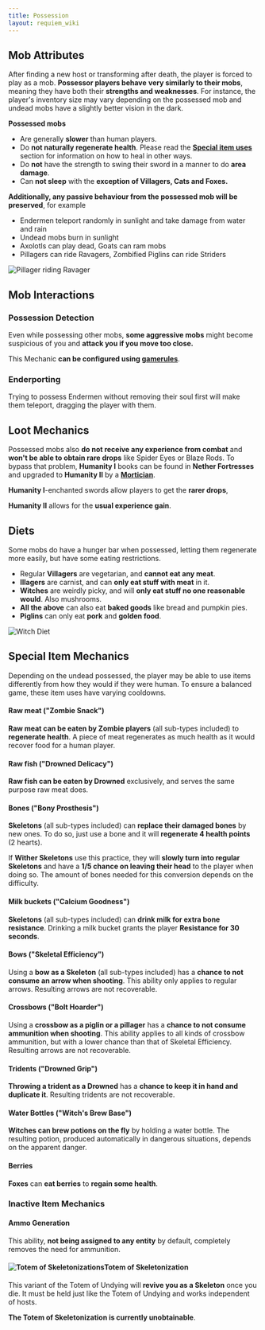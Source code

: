 ```yaml
---
title: Possession
layout: requiem_wiki
---
```


## Mob Attributes

After finding a new host or transforming after death, the player is forced to play as a mob. **Possessor players behave**
**very similarly to their mobs**, meaning they have both their **strengths and weaknesses**. For instance, the player's inventory size may vary depending on the possessed mob and undead mobs have a slightly better vision in the dark.

**Possessed mobs**

- Are generally **slower** than human players.
- Do **not naturally regenerate health**. Please read the [**Special item uses**](#Special-Item-Mechanics) section for information on how to heal in other ways.
- Do **not** have the strength to swing their sword in a manner to do **area damage**.
- Can **not sleep** with the **exception of Villagers, Cats and Foxes.**

**Additionally, any passive behaviour from the possessed mob will be preserved**, for example

- Endermen teleport randomly in sunlight and take damage from water and rain
- Undead mobs burn in sunlight
- Axolotls can play dead, Goats can ram mobs
- Pillagers can ride Ravagers, Zombified Piglins can ride Striders

![Pillager riding Ravager](img/PillagerRavager.png)

## Mob Interactions

### Possession Detection

Even while possessing other mobs, **some aggressive mobs** might become suspicious of you and **attack you if you move too close.**

This Mechanic **can be configured using [gamerules](configuration#gamerules)**.

### Enderporting

Trying to possess Endermen without removing their soul first will make them teleport, dragging the player with them.

## Loot Mechanics

Possessed mobs also **do not receive any experience from combat** and **won't be able to obtain rare drops** 
like Spider Eyes or Blaze Rods. To bypass that problem, **Humanity I** books can be found in **Nether Fortresses**
and upgraded to **Humanity II** by a [**Mortician**](mortician#humanity-trade).

**Humanity I**-enchanted swords allow players to get the **rarer drops**, 

**Humanity II** allows for the **usual experience gain**.

## Diets

Some mobs do have a hunger bar when possessed, letting them regenerate more easily, but have some eating restrictions.

- Regular **Villagers** are vegetarian, and **cannot eat any meat**.
- **Illagers** are carnist, and can **only eat stuff with meat** in it.
- **Witches** are weirdly picky, and will **only eat stuff no one reasonable would**. Also mushrooms.
- **All the above** can also eat **baked goods** like bread and pumpkin pies.
- **Piglins** can only eat **pork** and **golden food**.

![Witch Diet](img/WitchDiet.png)

## Special Item Mechanics

Depending on the undead possessed, the player may be able to use items differently from how they would if they were human. To ensure a balanced game, these item uses have varying cooldowns.


#### Raw meat ("Zombie Snack")

**Raw meat can be eaten by Zombie players** (all sub-types included) to **regenerate health**. 
A piece of meat regenerates as much health as it would recover food for a human player.

#### Raw fish ("Drowned Delicacy")

**Raw fish can be eaten by Drowned** exclusively, and serves the same purpose raw meat does.


#### Bones ("Bony Prosthesis")

**Skeletons** (all sub-types included) can **replace their damaged bones** by new ones. To do so, just use a bone and it will **regenerate 4 health points** (2 hearts).

If **Wither Skeletons** use this practice, they will **slowly turn into regular Skeletons** and have a **1/5 chance on leaving their head** to the player when doing so. The amount of bones needed for this conversion depends on the difficulty.

#### Milk buckets ("Calcium Goodness")

**Skeletons** (all sub-types included) can **drink milk for extra bone resistance**. Drinking a milk bucket grants the player **Resistance for 30 seconds**.

#### Bows ("Skeletal Efficiency")

Using a **bow as a Skeleton** (all sub-types included) has a **chance to not consume an arrow when shooting**. This ability only applies to regular arrows. Resulting arrows are not recoverable.

#### Crossbows ("Bolt Hoarder")

Using a **crossbow as a piglin or a pillager** has a **chance to not consume ammunition when shooting**. This ability applies to all kinds of crossbow ammunition, but with a lower chance than that of Skeletal Efficiency. Resulting arrows are not recoverable.

#### Tridents ("Drowned Grip")

**Throwing a trident as a Drowned** has a **chance to keep it in hand and duplicate it**. Resulting tridents are not recoverable.

#### Water Bottles ("Witch's Brew Base")

**Witches can brew potions on the fly** by holding a water bottle. The resulting potion, produced automatically in dangerous situations, depends on the apparent danger.

#### Berries

**Foxes** can **eat berries** to **regain some health**.



### Inactive Item Mechanics

#### Ammo Generation

This ability, **not being assigned to any entity** by default, completely removes the need for ammunition.

#### ![Totem of Skeletonizations](img/totem_of_skeletonization.png)Totem of Skeletonization

This variant of the Totem of Undying will **revive you as a Skeleton** once you die.
It must be held just like the Totem of Undying and works independent of hosts.

**The Totem of Skeletonization is currently unobtainable**.
